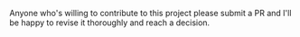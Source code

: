 Anyone who's willing to contribute to this project please submit a PR and I'll be happy to revise it thoroughly and reach a decision.
